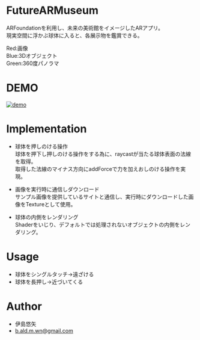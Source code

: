 # FutureARMuseum

ARFoundationを利用し、未来の美術館をイメージしたARアプリ。<br>
現実空間に浮かぶ球体に入ると、各展示物を鑑賞できる。<br>

Red:画像<br>
Blue:3Dオブジェクト<br>
Green:360度パノラマ<br>

# DEMO

[![demo](https://github.com/yuuuuuuya/FutureARMuseum/wiki/images/futureARmuseum.gif)](https://github.com/yuuuuuuya/FutureARMuseum/wiki/images/futureARmuseum.gif)

# Implementation

- 球体を押しのける操作<br>
球体を押下し押しのける操作をする為に、raycastが当たる球体表面の法線を取得。<br>
取得した法線のマイナス方向にaddForceで力を加えおしのける操作を実現。

- 画像を実行時に通信しダウンロード<br>
サンプル画像を提供しているサイトと通信し、実行時にダウンロードした画像をTextureとして使用。

- 球体の内側をレンダリング<br>
Shaderをいじり、デフォルトでは処理されないオブジェクトの内側をレンダリング。

# Usage

- 球体をシングルタッチ→遠ざける<br>
- 球体を長押し→近づいてくる

# Author

* 伊島悠矢
* b.ald.m.wn@gmail.com